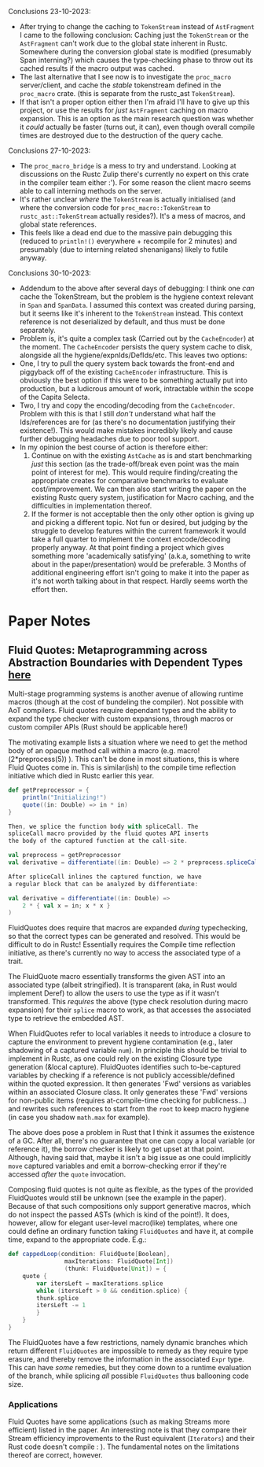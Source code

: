 Conclusions 23-10-2023:
* After trying to change the caching to `TokenStream` instead of `AstFragment` I came to the following conclusion: 
Caching just the `TokenStream` or the `AstFragment` can't work due to the global
state inherent in Rustc. Somewhere during the conversion global state is modified (presumably
Span interning?) which causes the type-checking phase to throw out its cached results if the macro output was cached.
* The last alternative that I see now is to investigate the `proc_macro` server/client, and cache the _stable_ tokenstream
defined in the `proc_macro` crate. (this is separate from the rustc_ast `TokenStream`).
* If that isn't a proper option either then I'm afraid I'll have to give up this project, or use the results for _just_ `AstFragment` caching on 
macro expansion. This is an option as the main research question was whether it _could_ actually be faster (turns out, it can), even though overall compile times are destroyed due to the destruction of the query cache.

Conclusions 27-10-2023:
* The `proc_macro_bridge` is a mess to try and understand. Looking at discussions on the Rustc Zulip there's currently no
expert on this crate in the compiler team either :'). For some reason the client macro seems able to call interning methods on the server.
* It's rather unclear _where_ the `TokenStream` is actually initialised (and where the conversion code for `proc_macro::TokenStream` to `rustc_ast::TokenStream` actually resides?). It's a mess of macros, and global state references.
* This feels like a dead end due to the massive pain debugging this (reduced to `println!()` everywhere + recompile for 2 minutes) and presumably (due to interning related shenanigans) likely to futile anyway.

Conclusions 30-10-2023:
* Addendum to the above after several days of debugging: I think one _can_ cache the TokenStream, but the problem is the
hygiene context relevant in `Span` and `SpanData`. I assumed this context was created during parsing, but it seems like it's inherent to the `TokenStream` instead. This context reference is not deserialized by default, and thus must be done separately.
* Problem is, it's quite a complex task (Carried out by the `CacheEncoder`) at the moment. The `CacheEncoder` persists the 
query system cache to disk, alongside all the hygiene/expnIds/DefIds/etc. This leaves two options:
* One, I try to pull the query system back towards the front-end and piggyback off of the existing `CacheEncoder` infrastructure.
This is obviously the best option if this were to be something actually put into production, but a ludicrous amount of work, intractable within the scope of the Capita Selecta.
* Two, I try and copy the encoding/decoding from the `CacheEncoder`. Problem with this is that I still _don't_ understand what half the Ids/references are for (as there's no documentation justifying their existence!).
This would make mistakes incredibly likely and cause further debugging headaches due to poor tool support.
* In my opinion the best course of action is therefore either:
    1. Continue on with the existing `AstCache` as is and start benchmarking _just_ this section (as the trade-off/break even point was the main point of interest for me).
    This would require finding/creating the appropriate creates for comparative benchmarks to evaluate cost/improvement. We can then also start writing the paper on the existing Rustc query system, justification for Macro caching, and the difficulties in implementation thereof.
    2. If the former is not acceptable then the only other option is giving up and picking a different topic. Not fun or desired, but judging by the struggle to develop features within the current framework it would take a full quarter to implement the context encode/decoding properly anyway.
    At that point finding a project which gives something more 'academically satisfying' (a.k.a, something to write about in the paper/presentation) would be preferable. 3 Months of additional engineering effort isn't going to make it into the paper as it's not worth talking about in that respect. Hardly seems worth the effort then.

# Paper Notes

## Fluid Quotes: Metaprogramming across Abstraction Boundaries with Dependent Types [here](https://dl.acm.org/doi/pdf/10.1145/3425898.3426953)
Multi-stage programming systems is another avenue of allowing runtime macros (though at the cost of bundeling the compiler). Not possible with AoT compilers.
Fluid quotes require dependant types and the ability to expand the type checker with custom expansions, through macros or custom compiler APIs (Rust should be applicable here!)

The motivating example lists a situation where we need to get the method body of an opaque method call within a macro (e.g. macro!(2*preprocess(5)) ). This can't be done in most situations, this is where Fluid Quotes come in. This is similar(ish) to the compile time reflection initiative which died in Rustc earlier this year.

```scala
def getPreprocessor = {
    println("Initializing!")
    quote((in: Double) => in * in)
}

Then, we splice the function body with spliceCall. The
spliceCall macro provided by the fluid quotes API inserts
the body of the captured function at the call-site.

val preprocess = getPreprocessor
val derivative = differentiate((in: Double) => 2 * preprocess.spliceCall(in))

After spliceCall inlines the captured function, we have
a regular block that can be analyzed by differentiate:

val derivative = differentiate((in: Double) =>
    2 * { val x = in; x * x }
)

```
FluidQuotes does require that macros are expanded _during_ typechecking, so that the correct types can be generated and resolved. This would be difficult to do in Rustc! Essentially requires the Compile time reflection initiative, as there's currently no way to access the associated type of a trait.

The FluidQuote macro essentially transforms the given AST into an associated type (albeit stringified). It is transparent (aka, in Rust would implement Deref) to allow the users to use the type as if it wasn't transformed. This _requires_ the above (type check resolution during macro expansion) for their `splice` macro to work, as that accesses the associated type to retrieve the embedded AST.

When FluidQuotes refer to local variables it needs to introduce a closure to capture the environment to prevent hygiene contamination (e.g., later shadowing of a captured variable `num`). In principle this should be trivial to implement in Rustc, as one could rely on the existing Closure type generation (&local capture).
FluidQuotes identifies such to-be-captured variables by checking if a reference is not publicly accessible/defined within the quoted expression. 
It then generates 'Fwd' versions as variables within an associated Closure class. It only generates these 'Fwd' versions for non-public items (requires at-compile-time checking for publicness...) and rewrites such references to start from the `root` to keep macro hygiene (in case you shadow `math.max` for example).

The above does pose a problem in Rust that I think it assumes the existence of a GC. After all, there's no guarantee that one can copy a local variable (or reference it), the borrow checker is likely to get upset at that point. Although, having said that, maybe it isn't a big issue as one could implicitly `move` captured variables and emit a borrow-checking error if they're accessed _after_ the `quote` invocation.


Composing fluid quotes is not quite as flexible, as the types of the provided FluidQuotes would still be unknown (see the example in the paper). Because of
that such compositions only support generative macros, which do not inspect the passed ASTs (which is kind of the point!). It does, however, allow for elegant user-level macro(like) templates, where one could define an ordinary function taking `FluidQuotes` and have it, at compile time, expand to the appropriate code. E.g.:
```scala
def cappedLoop(condition: FluidQuote[Boolean],
                maxIterations: FluidQuote[Int])
                (thunk: FluidQuote[Unit]) = {
    quote {
        var itersLeft = maxIterations.splice
        while (itersLeft > 0 && condition.splice) {
        thunk.splice
        itersLeft -= 1
        }
    }
}
```

The FluidQuotes have a few restrictions, namely dynamic branches which return different `FluidQuotes` are impossible to remedy as they require type erasure, and thereby remove the information in the associated `Expr` type. This can have _some_ remedies, but they come down to a runtime evaluation of the branch, while splicing _all_ possible `FluidQuotes` thus ballooning code size.

### Applications
Fluid Quotes have some applications (such as making Streams more efficient) listed in the paper. An interesting note is that they compare their Stream efficiency improvements to the Rust equivalent (`Iterators`) and their Rust code doesn't compile : ). The fundamental notes on the limitations thereof are correct, however.

